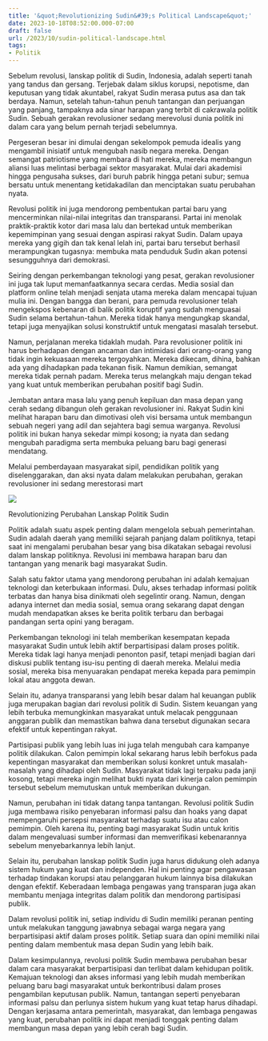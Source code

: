 ```yaml
---
title: '&quot;Revolutionizing Sudin&#39;s Political Landscape&quot;'
date: 2023-10-18T08:52:00.000-07:00
draft: false
url: /2023/10/sudin-political-landscape.html
tags: 
- Politik
---
```


  

Sebelum revolusi, lanskap politik di Sudin, Indonesia, adalah seperti tanah yang tandus dan gersang. Terjebak dalam siklus korupsi, nepotisme, dan keputusan yang tidak akuntabel, rakyat Sudin merasa putus asa dan tak berdaya. Namun, setelah tahun-tahun penuh tantangan dan perjuangan yang panjang, tampaknya ada sinar harapan yang terbit di cakrawala politik Sudin. Sebuah gerakan revolusioner sedang merevolusi dunia politik ini dalam cara yang belum pernah terjadi sebelumnya.

  

Pergeseran besar ini dimulai dengan sekelompok pemuda idealis yang mengambil inisiatif untuk mengubah nasib negara mereka. Dengan semangat patriotisme yang membara di hati mereka, mereka membangun aliansi luas melintasi berbagai sektor masyarakat. Mulai dari akademisi hingga pengusaha sukses, dari buruh pabrik hingga petani subur; semua bersatu untuk menentang ketidakadilan dan menciptakan suatu perubahan nyata.

  

Revolusi politik ini juga mendorong pembentukan partai baru yang mencerminkan nilai-nilai integritas dan transparansi. Partai ini menolak praktik-praktik kotor dari masa lalu dan bertekad untuk memberikan kepemimpinan yang sesuai dengan aspirasi rakyat Sudin. Dalam upaya mereka yang gigih dan tak kenal lelah ini, partai baru tersebut berhasil merampungkan tugasnya: membuka mata penduduk Sudin akan potensi sesungguhnya dari demokrasi.

  

Seiring dengan perkembangan teknologi yang pesat, gerakan revolusioner ini juga tak luput memanfaatkannya secara cerdas. Media sosial dan platform online telah menjadi senjata utama mereka dalam mencapai tujuan mulia ini. Dengan bangga dan berani, para pemuda revolusioner telah mengekspos kebenaran di balik politik koruptif yang sudah menguasai Sudin selama bertahun-tahun. Mereka tidak hanya mengungkap skandal, tetapi juga menyajikan solusi konstruktif untuk mengatasi masalah tersebut.

  

Namun, perjalanan mereka tidaklah mudah. Para revolusioner politik ini harus berhadapan dengan ancaman dan intimidasi dari orang-orang yang tidak ingin kekuasaan mereka tergoyahkan. Mereka dikecam, dihina, bahkan ada yang dihadapkan pada tekanan fisik. Namun demikian, semangat mereka tidak pernah padam. Mereka terus melangkah maju dengan tekad yang kuat untuk memberikan perubahan positif bagi Sudin.

  

Jembatan antara masa lalu yang penuh kepiluan dan masa depan yang cerah sedang dibangun oleh gerakan revolusioner ini. Rakyat Sudin kini melihat harapan baru dan dimotivasi oleh visi bersama untuk membangun sebuah negeri yang adil dan sejahtera bagi semua warganya. Revolusi politik ini bukan hanya sekedar mimpi kosong; ia nyata dan sedang mengubah paradigma serta membuka peluang baru bagi generasi mendatang.

  

Melalui pemberdayaan masyarakat sipil, pendidikan politik yang diselenggarakan, dan aksi nyata dalam melakukan perubahan, gerakan revolusioner ini sedang merestorasi mart

  

![](https://blogger.googleusercontent.com/img/b/R29vZ2xl/AVvXsEhlPx0Q0BNoZLU7i8GMNNeM2D5DlmSViZFM7PrqlLUBW2FzEkuHIckrWyj3zDU86feSSxlT0YxNsvgZi6TOv_OV2frp0gofRXVAFllANV6dH13YETFCGQ910CfOB9iIGe7vE7zRmelfBdI/w1200-h630-p-k-no-nu/Politikus+Gerindra+Ini+Bersedia+Jadi+Penjamin+Penangguhan+Habib+Rizieq.jpeg)

  

Revolutionizing Perubahan Lanskap Politik Sudin

  

Politik adalah suatu aspek penting dalam mengelola sebuah pemerintahan. Sudin adalah daerah yang memiliki sejarah panjang dalam politiknya, tetapi saat ini mengalami perubahan besar yang bisa dikatakan sebagai revolusi dalam lanskap politiknya. Revolusi ini membawa harapan baru dan tantangan yang menarik bagi masyarakat Sudin.

  

Salah satu faktor utama yang mendorong perubahan ini adalah kemajuan teknologi dan keterbukaan informasi. Dulu, akses terhadap informasi politik terbatas dan hanya bisa dinikmati oleh segelintir orang. Namun, dengan adanya internet dan media sosial, semua orang sekarang dapat dengan mudah mendapatkan akses ke berita politik terbaru dan berbagai pandangan serta opini yang beragam.

  

Perkembangan teknologi ini telah memberikan kesempatan kepada masyarakat Sudin untuk lebih aktif berpartisipasi dalam proses politik. Mereka tidak lagi hanya menjadi penonton pasif, tetapi menjadi bagian dari diskusi publik tentang isu-isu penting di daerah mereka. Melalui media sosial, mereka bisa menyuarakan pendapat mereka kepada para pemimpin lokal atau anggota dewan.

  

Selain itu, adanya transparansi yang lebih besar dalam hal keuangan publik juga merupakan bagian dari revolusi politik di Sudin. Sistem keuangan yang lebih terbuka memungkinkan masyarakat untuk melacak penggunaan anggaran publik dan memastikan bahwa dana tersebut digunakan secara efektif untuk kepentingan rakyat.

  

Partisipasi publik yang lebih luas ini juga telah mengubah cara kampanye politik dilakukan. Calon pemimpin lokal sekarang harus lebih berfokus pada kepentingan masyarakat dan memberikan solusi konkret untuk masalah-masalah yang dihadapi oleh Sudin. Masyarakat tidak lagi terpaku pada janji kosong, tetapi mereka ingin melihat bukti nyata dari kinerja calon pemimpin tersebut sebelum memutuskan untuk memberikan dukungan.

  

Namun, perubahan ini tidak datang tanpa tantangan. Revolusi politik Sudin juga membawa risiko penyebaran informasi palsu dan hoaks yang dapat mempengaruhi persepsi masyarakat terhadap suatu isu atau calon pemimpin. Oleh karena itu, penting bagi masyarakat Sudin untuk kritis dalam mengevaluasi sumber informasi dan memverifikasi kebenarannya sebelum menyebarkannya lebih lanjut.

  

Selain itu, perubahan lanskap politik Sudin juga harus didukung oleh adanya sistem hukum yang kuat dan independen. Hal ini penting agar pengawasan terhadap tindakan korupsi atau pelanggaran hukum lainnya bisa dilakukan dengan efektif. Keberadaan lembaga pengawas yang transparan juga akan membantu menjaga integritas dalam politik dan mendorong partisipasi publik.

  

Dalam revolusi politik ini, setiap individu di Sudin memiliki peranan penting untuk melakukan tanggung jawabnya sebagai warga negara yang berpartisipasi aktif dalam proses politik. Setiap suara dan opini memiliki nilai penting dalam membentuk masa depan Sudin yang lebih baik.

  

Dalam kesimpulannya, revolusi politik Sudin membawa perubahan besar dalam cara masyarakat berpartisipasi dan terlibat dalam kehidupan politik. Kemajuan teknologi dan akses informasi yang lebih mudah memberikan peluang baru bagi masyarakat untuk berkontribusi dalam proses pengambilan keputusan publik. Namun, tantangan seperti penyebaran informasi palsu dan perlunya sistem hukum yang kuat tetap harus dihadapi. Dengan kerjasama antara pemerintah, masyarakat, dan lembaga pengawas yang kuat, perubahan politik ini dapat menjadi tonggak penting dalam membangun masa depan yang lebih cerah bagi Sudin.
